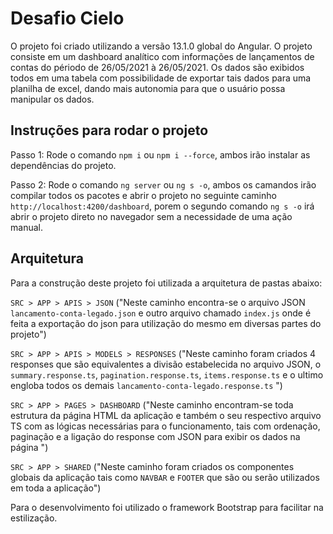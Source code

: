 # Desafio Cielo

O projeto foi criado utilizando a versão 13.1.0 global do Angular.
O projeto consiste em um dashboard analítico com informações de lançamentos de contas do périodo de 26/05/2021 à 26/05/2021. Os dados são exibidos todos em uma tabela com possibilidade de exportar tais dados para uma planilha de excel, dando mais autonomia para que o usuário possa manipular os dados.

## Instruções para rodar o projeto

Passo 1:
Rode o comando `npm i` ou `npm i --force`, ambos irão instalar as dependências do projeto.

Passo 2:
Rode o comando `ng server` ou `ng s -o`, ambos os camandos irão compilar todos os pacotes e abrir o projeto no seguinte caminho `http://localhost:4200/dashboard`, porem o segundo comando `ng s -o` irá abrir o projeto direto no navegador sem a necessidade de uma ação manual.

## Arquitetura

Para a construção deste projeto foi utilizada a arquitetura de pastas abaixo:

`SRC > APP > APIS > JSON` ("Neste caminho encontra-se o arquivo JSON `lancamento-conta-legado.json` e outro arquivo chamado `index.js` onde é feita a exportação do json para utilização do mesmo em diversas partes do projeto")

`SRC > APP > APIS > MODELS > RESPONSES` ("Neste caminho foram criados 4 responses que são equivalentes a divisão estabelecida no arquivo JSON, o `summary.response.ts`, `pagination.response.ts`, `items.response.ts` e o ultimo engloba todos os demais `lancamento-conta-legado.response.ts` ")

`SRC > APP > PAGES > DASHBOARD` ("Neste caminho encontram-se toda estrutura da página HTML da aplicação e também o seu respectivo arquivo TS com as lógicas necessárias para o funcionamento, tais com ordenação, paginação e a ligação do response com JSON para exibir os dados na página ")

`SRC > APP > SHARED` ("Neste caminho foram criados os componentes globais da aplicação tais como `NAVBAR` e `FOOTER` que são ou serão utilizados em toda a aplicação")

Para o desenvolvimento foi utilizado o framework Bootstrap para facilitar na estilização. 
